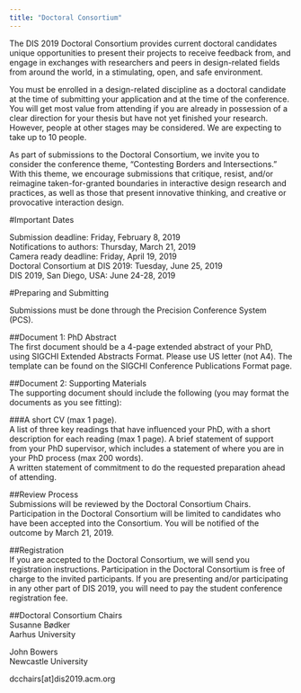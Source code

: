 ```yaml
---
title: "Doctoral Consortium"
---
```


The DIS 2019 Doctoral Consortium provides current doctoral candidates unique opportunities to present their projects to receive feedback from, and engage in exchanges with researchers and peers in design-related fields from around the world, in a stimulating, open, and safe environment.</br>

You must be enrolled in a design-related discipline as a doctoral candidate at the time of submitting your application and at the time of the conference. You will get most value from attending if you are already in possession of a clear direction for your thesis but have not yet finished your research. However, people at other stages may be considered. We are expecting to take up to 10 people.</br>

As part of submissions to the Doctoral Consortium, we invite you to consider the conference theme, “Contesting Borders and Intersections.” With this theme, we encourage submissions that critique, resist, and/or reimagine taken-for-granted boundaries in interactive design research and practices, as well as those that present innovative thinking, and creative or provocative interaction design. </br>


#Important Dates</br>

Submission deadline: Friday, February 8, 2019 </br> 
Notifications to authors: Thursday, March 21, 2019 </br>
Camera ready deadline: Friday, April 19, 2019 </br>
Doctoral Consortium at DIS 2019: Tuesday, June 25, 2019 </br>
DIS 2019, San Diego, USA: June 24-28, 2019 </br>



#Preparing and Submitting</br> 

Submissions must be done through the Precision Conference System (PCS).</br>

##Document 1: PhD Abstract</br>
The first document should be a 4-page extended abstract of your PhD, using SIGCHI Extended Abstracts Format. Please use US letter (not A4).  The template can be found on the SIGCHI Conference Publications Format page.</br>

##Document 2: Supporting Materials</br>
The supporting document should include the following (you may format the documents as you see fitting):

###A short CV (max 1 page).</br>
A list of three key readings that have influenced your PhD, with a short description for each reading (max 1 page).
A brief statement of support from your PhD supervisor, which includes a statement of where you are in your PhD process (max 200 words).</br>
A written statement of commitment to do the requested preparation ahead of attending.</br>

##Review Process</br>
Submissions will be reviewed by the Doctoral Consortium Chairs. Participation in the Doctoral Consortium will be limited to candidates who have been accepted into the Consortium. You will be notified of the outcome by March 21, 2019.</br>

##Registration</br>
If you are accepted to the Doctoral Consortium, we will send you registration instructions.  Participation in the Doctoral Consortium is free of charge to the invited participants. If you are presenting and/or participating in any other part of DIS 2019, you will need to pay the student conference registration fee.</br>

##Doctoral Consortium Chairs</br>
Susanne Bødker</br>
Aarhus University</br>

John Bowers</br>
Newcastle University</br>

dcchairs[at]dis2019.acm.org </br>



